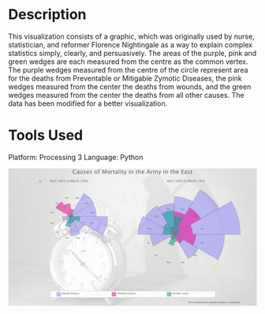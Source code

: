 # Description
This visualization consists of a graphic, which was originally used by nurse, statistician, and reformer Florence Nightingale as a way to explain complex statistics simply, clearly, and persuasively. The areas of the purple, pink and green wedges are each measured from the centre as the common vertex. The purple wedges measured from the centre of the circle represent area for the deaths from Preventable or Mitigable Zymotic Diseases, the pink wedges measured from the center the deaths from wounds, and the green wedges measured from the center the deaths from all other causes. The data has been modified for a better visualization. 

# Tools Used
Platform: Processing 3
Language: Python

![snap](https://github.com/mohannishant6/Visualizations/blob/master/Nightingale's%20Rose/rose.gif)
